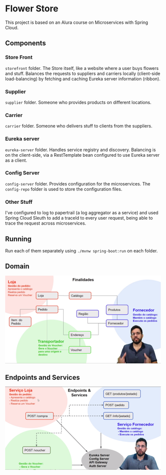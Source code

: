# Flower Store

This project is based on an Alura course on Microservices with Spring Cloud.

## Components

### Store Front 

`storefront` folder. 
The Store itself, like a website where a user buys flowers and stuff.
Balances the requests to suppliers and carriers locally (client-side load-balancing) by fetching and caching Eureka server information (ribbon).

### Supplier 

`supplier` folder.
Someone who provides products on different locations.

### Carrier 

`carrier` folder.
Someone who delivers stuff to clients from the suppliers.

### Eureka server 

`eureka-server` folder.
Handles service registry and discovery.
Balancing is on the client-side, via a RestTemplate bean configured to use Eureka server as a client.

### Config Server 

`config-server` folder.
Provides configuration for the microservices.  The `config-repo` folder is used to store the configuration files.

### Other Stuff

I've configured to log to papertrail (a log aggregator as a service) and used Spring Cloud Sleuth to add a traceId to every user request, being able to trace  the request across microservices.

## Running

Run each of them separately using `./mvnw spring-boot:run` on each folder.

## Domain

![Domain](README/domain.png)

## Endpoints and Services

![Endpoints and Services V1](README/endpoints.png)
